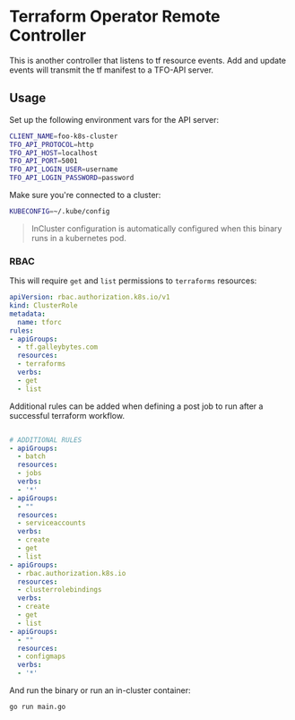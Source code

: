 # Terraform Operator Remote Controller

This is another controller that listens to tf resource events. Add and update events will transmit the tf manifest to a TFO-API server.

## Usage

Set up the following environment vars for the API server:

```bash
CLIENT_NAME=foo-k8s-cluster
TFO_API_PROTOCOL=http
TFO_API_HOST=localhost
TFO_API_PORT=5001
TFO_API_LOGIN_USER=username
TFO_API_LOGIN_PASSWORD=password
```

Make sure you're connected to a cluster:

```bash
KUBECONFIG=~/.kube/config
```

> InCluster configuration is automatically configured when this binary runs in a kubernetes pod.

### RBAC

This will require `get` and `list` permissions to `terraforms` resources:


```yaml
apiVersion: rbac.authorization.k8s.io/v1
kind: ClusterRole
metadata:
  name: tforc
rules:
- apiGroups:
  - tf.galleybytes.com
  resources:
  - terraforms
  verbs:
  - get
  - list
```

Additional rules can be added when defining a post job to run after a successful terraform workflow.

```yaml

# ADDITIONAL RULES
- apiGroups:
  - batch
  resources:
  - jobs
  verbs:
  - '*'
- apiGroups:
  - ""
  resources:
  - serviceaccounts
  verbs:
  - create
  - get
  - list
- apiGroups:
  - rbac.authorization.k8s.io
  resources:
  - clusterrolebindings
  verbs:
  - create
  - get
  - list
- apiGroups:
  - ""
  resources:
  - configmaps
  verbs:
  - '*'
  ```

And run the binary or run an in-cluster container:

```bash
go run main.go
```
